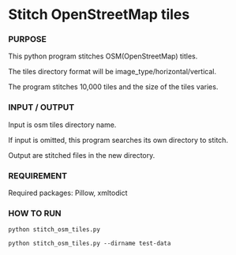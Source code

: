 # Stitch OpenStreetMap tiles

### PURPOSE

This python program stitches  OSM(OpenStreetMap) titles.

The tiles directory format will be image_type/horizontal/vertical.

The program stitches 10,000 tiles and the size of the tiles varies.

 
### INPUT / OUTPUT

Input is osm tiles directory name.

If input is omitted, this program searches its own directory to stitch.

Output are stitched files in the new directory.


### REQUIREMENT

Required packages: Pillow, xmltodict


### HOW TO RUN

```
python stitch_osm_tiles.py

python stitch_osm_tiles.py --dirname test-data
```
